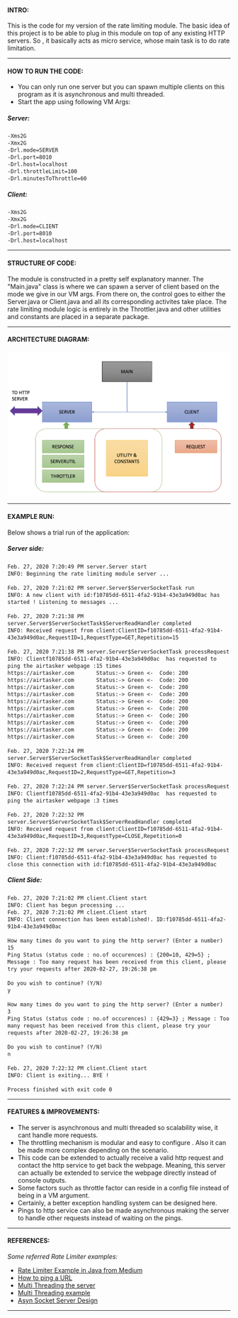 
#### INTRO:

This is the code for my version of the rate limiting module. The basic idea of this project is to be able to plug in this module on top of any existing HTTP servers. So , it basically acts as micro service, whose main task is to do rate limitation.

*******
#### HOW TO RUN THE CODE:

* You can only run one server but you can spawn multiple clients on this program as it is asynchronous and multi threaded.
* Start the app using following VM Args: 

##### *Server:*

~~~
-Xms2G
-Xmx2G
-Drl.mode=SERVER
-Drl.port=8010
-Drl.host=localhost
-Drl.throttleLimit=100
-Drl.minutesToThrottle=60
~~~
##### *Client:*
~~~
-Xms2G
-Xmx2G
-Drl.mode=CLIENT
-Drl.port=8010
-Drl.host=localhost
~~~

*******
#### STRUCTURE OF CODE: 

The module is constructed in a pretty self explanatory manner. The "Main.java" class is where we can spawn a server of client based on the mode we give in our VM args. From there on, the control goes to either the Server.java or Client.java and all its corresponding activites take place. The rate limiting module logic is entirely in the Throttler.java and other utilities and constants are placed in a separate package.

*******
#### ARCHITECTURE DIAGRAM:
![GitHub Logo](/architecture.png)

*******
#### EXAMPLE RUN:

Below shows a trial run of the application: 

##### *Server side:*

~~~
Feb. 27, 2020 7:20:49 PM server.Server start
INFO: Beginning the rate limiting module server ...

Feb. 27, 2020 7:21:02 PM server.Server$ServerSocketTask run
INFO: A new client with id:f10785dd-6511-4fa2-91b4-43e3a949d0ac has started ! Listening to messages ... 

Feb. 27, 2020 7:21:38 PM server.Server$ServerSocketTask$ServerReadHandler completed
INFO: Received request from client:ClientID=f10785dd-6511-4fa2-91b4-43e3a949d0ac,RequestID=1,RequestType=GET,Repetition=15

Feb. 27, 2020 7:21:38 PM server.Server$ServerSocketTask processRequest
INFO: Clientf10785dd-6511-4fa2-91b4-43e3a949d0ac  has requested to ping the airtasker webpage :15 times
https://airtasker.com		Status:-> Green <-	Code: 200
https://airtasker.com		Status:-> Green <-	Code: 200
https://airtasker.com		Status:-> Green <-	Code: 200
https://airtasker.com		Status:-> Green <-	Code: 200
https://airtasker.com		Status:-> Green <-	Code: 200
https://airtasker.com		Status:-> Green <-	Code: 200
https://airtasker.com		Status:-> Green <-	Code: 200
https://airtasker.com		Status:-> Green <-	Code: 200
https://airtasker.com		Status:-> Green <-	Code: 200
https://airtasker.com		Status:-> Green <-	Code: 200

Feb. 27, 2020 7:22:24 PM server.Server$ServerSocketTask$ServerReadHandler completed
INFO: Received request from client:ClientID=f10785dd-6511-4fa2-91b4-43e3a949d0ac,RequestID=2,RequestType=GET,Repetition=3

Feb. 27, 2020 7:22:24 PM server.Server$ServerSocketTask processRequest
INFO: Clientf10785dd-6511-4fa2-91b4-43e3a949d0ac  has requested to ping the airtasker webpage :3 times

Feb. 27, 2020 7:22:32 PM server.Server$ServerSocketTask$ServerReadHandler completed
INFO: Received request from client:ClientID=f10785dd-6511-4fa2-91b4-43e3a949d0ac,RequestID=3,RequestType=CLOSE,Repetition=0

Feb. 27, 2020 7:22:32 PM server.Server$ServerSocketTask processRequest
INFO: Client:f10785dd-6511-4fa2-91b4-43e3a949d0ac has requested to close this connection with id:f10785dd-6511-4fa2-91b4-43e3a949d0ac
~~~

##### *Client Side:*

~~~
Feb. 27, 2020 7:21:02 PM client.Client start
INFO: Client has begun processing ...
Feb. 27, 2020 7:21:02 PM client.Client start
INFO: Client connection has been established!. ID:f10785dd-6511-4fa2-91b4-43e3a949d0ac

How many times do you want to ping the http server? (Enter a number)
15
Ping Status (status code : no.of occurences) : {200=10, 429=5} ; Message : Too many request has been received from this client, please try your requests after 2020-02-27, 19:26:38 pm

Do you wish to continue? (Y/N)
y

How many times do you want to ping the http server? (Enter a number)
3
Ping Status (status code : no.of occurences) : {429=3} ; Message : Too many request has been received from this client, please try your requests after 2020-02-27, 19:26:38 pm

Do you wish to continue? (Y/N)
n

Feb. 27, 2020 7:22:32 PM client.Client start
INFO: Client is exiting... BYE !

Process finished with exit code 0

~~~

*******
#### FEATURES & IMPROVEMENTS:

* The server is asynchronous and multi threaded so scalability wise, it cant handle more requests. 
* The throttling mechanism is modular and easy to configure . Also it can be made more complex depending on the scenario.
* This code can be extended to actually receive a valid http request and contact the http service to get back the webpage. Meaning, this server can actually be extended to service the webpage directly instead of console outputs. 
* Some factors such as throttle factor can reside in a config file instead of being in a VM argument. 
* Certainly, a better exception handling system can be designed here. 
* Pings to http service can also be made asynchronous making the server to handle other requests instead of waiting on the pings.

*******
#### REFERENCES:
*Some referred Rate Limiter examples:*

* [Rate Limiter Example in Java from Medium](https://medium.com/@aayushbhatnagar_10462/rate-limiting-implementation-example-in-java-7831923e5de3)
* [How to ping a URL](https://crunchify.com/how-to-get-ping-status-of-any-http-end-point-in-java/)
* [Multi Threading the server](https://www.baeldung.com/java-executor-service-tutorial)
* [Multi Threading example](https://dzone.com/articles/java-concurrency-multi-threading-with-executorserv)
* [Asyn Socket Server Design](https://www.baeldung.com/java-nio2-async-socket-channel#the-server-with-completionhandler)

*******
